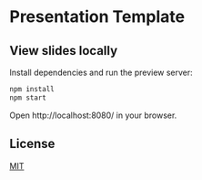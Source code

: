 # Presentation Template

## View slides locally

Install dependencies and run the preview server:

```bash
npm install
npm start
```

Open http://localhost:8080/ in your browser.

## License

[MIT](http://opensource.org/licenses/MIT)

